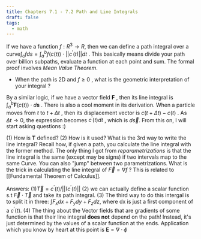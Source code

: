 ```yaml
---
title: Chapters 7.1 - 7.2 Path and Line Integrals
draft: false
tags:
  - math
---
```

If we have a function $f: R^3 \rightarrow R$, then we can define a path integral over a curve$\int_c f ds = \int_a^b f(c(t))\cdot ||c^{'}(t)||dt$ . This basically means divide your path over billion subpaths, evaluate a function at each point and sum. The formal proof involves *Mean Value Theorem*. 
* When the path is 2D and $f \geq0$ , what is the geometric interpretation of your integral ?

By a similar logic, if we have a vector field $\textbf{F}$ , then its line integral is $\int_a^b \textbf{F}(c(t))\cdot d\textbf{s}$ . There is also a cool moment in its derivation. When a particle moves from $t$ to $t+\Delta t$ , then its displacement vector is $c(t+\Delta t) - c(t)$ . As $\Delta t \rightarrow 0$, the expression becomes $c^{'}(t)dt$ , which is $d\vec{s}$. From this on, I will start asking questions :)

(1) How is $\textbf{T}$ defined? (2) How is it used? What is the 3rd way to write the line integral? Recall how, if given a path, you calculate the line integral with the former method.
The only thing I got from *reparametrizations* is that the line integral is the same (except may be signs) if two intervals map to the same Curve. You can also "jump" between two parametrizations. What is the trick in calculating the line integral of $\vec{F} = \nabla f$ ? This is related to [[Fundamental Theorem of Calculus]]. 


Answers:
(1)$\vec{T} = c^{'}(t)/||(c^{'}(t)||$ 
(2) we can actually define a scalar function s.t $\vec{F} \cdot \vec{T}$ and take its path integral. 
(3) The third way to do this intergal is to split it in three: $\int F_xdx + F_ydy + F_zdz$, where dx is just a first component of a $c^{'}(t)$. 
(4) The thing about the Vector fields that are gradients of some function is that their line integral **does not** depend on the path! Instead, it's just determined by the values of a scalar function at the ends. Application which you know by heart at this point is $\textbf{E} = \nabla \cdot \phi$  